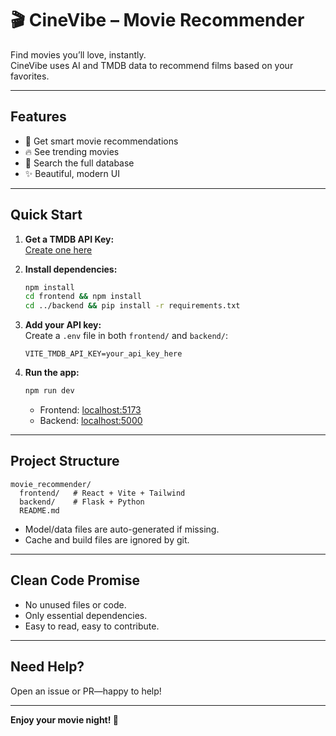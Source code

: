 # 🎬 CineVibe – Movie Recommender

Find movies you’ll love, instantly.  
CineVibe uses AI and TMDB data to recommend films based on your favorites.

---

## Features
- 🎥 Get smart movie recommendations
- 🔥 See trending movies
- 🔎 Search the full database
- ✨ Beautiful, modern UI

---

## Quick Start

1. **Get a TMDB API Key:**  
   [Create one here](https://www.themoviedb.org/settings/api)

2. **Install dependencies:**  
   ```bash
   npm install
   cd frontend && npm install
   cd ../backend && pip install -r requirements.txt
   ```

3. **Add your API key:**  
   Create a `.env` file in both `frontend/` and `backend/`:
   ```
   VITE_TMDB_API_KEY=your_api_key_here
   ```

4. **Run the app:**  
   ```bash
   npm run dev
   ```
   - Frontend: [localhost:5173](http://localhost:5173)
   - Backend: [localhost:5000](http://localhost:5000)

---

## Project Structure

```
movie_recommender/
  frontend/   # React + Vite + Tailwind
  backend/    # Flask + Python
  README.md
```

- Model/data files are auto-generated if missing.
- Cache and build files are ignored by git.

---

## Clean Code Promise

- No unused files or code.
- Only essential dependencies.
- Easy to read, easy to contribute.

---

## Need Help?

Open an issue or PR—happy to help!

---

**Enjoy your movie night! 🍿** 